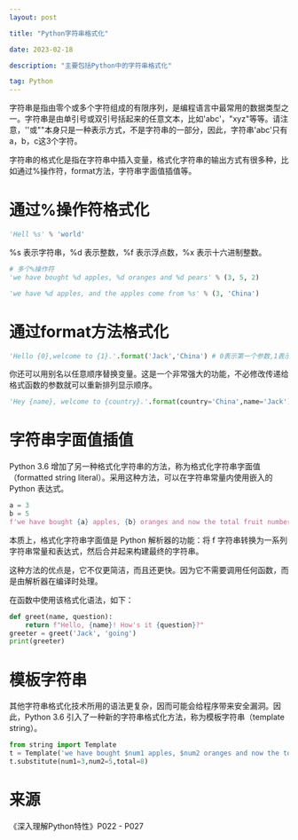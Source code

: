 ```yaml
---
layout: post

title: "Python字符串格式化"

date: 2023-02-18

description: "主要包括Python中的字符串格式化"

tag: Python
---
```

字符串是指由零个或多个字符组成的有限序列，是编程语言中最常用的数据类型之一。字符串是由单引号或双引号括起来的任意文本，比如'abc'，"xyz"等等。请注意，''或""本身只是一种表示方式，不是字符串的一部分，因此，字符串'abc'只有a，b，c这3个字符。

字符串的格式化是指在字符串中插入变量，格式化字符串的输出方式有很多种，比如通过%操作符，format方法，字符串字面值插值等。

# 通过%操作符格式化

```python
'Hell %s' % 'world'
```

%s 表示字符串，%d 表示整数，%f 表示浮点数，%x 表示十六进制整数。

```python
# 多个%操作符
'we have bought %d apples, %d oranges and %d pears' % (3, 5, 2)
```

```python
'we have %d apples, and the apples come from %s' % (3, 'China')
```

# 通过format方法格式化

```python
'Hello {0},welcome to {1}.'.format('Jack','China') # 0表示第一个参数,1表示第二个参数
```

你还可以用别名以任意顺序替换变量。这是一个非常强大的功能，不必修改传递给格式函数的参数就可以重新排列显示顺序。

```python
'Hey {name}, welcome to {country}.'.format(country='China',name='Jack')
```

# 字符串字面值插值


Python 3.6 增加了另一种格式化字符串的方法，称为格式化字符串字面值（formatted string literal）。采用这种方法，可以在字符串常量内使用嵌入的 Python 表达式。

```python
a = 3
b = 5
f'we have bought {a} apples, {b} oranges and now the total fruit number is {a+b}.'
```

本质上，格式化字符串字面值是 Python 解析器的功能：将 f 字符串转换为一系列字符串常量和表达式，然后合并起来构建最终的字符串。

这种方法的优点是，它不仅更简洁，而且还更快。因为它不需要调用任何函数，而是由解析器在编译时处理。

在函数中使用该格式化语法，如下：

```python
def greet(name, question):
    return f"Hello, {name}! How's it {question}?"
greeter = greet('Jack', 'going')
print(greeter)
```

# 模板字符串

其他字符串格式化技术所用的语法更复杂，因而可能会给程序带来安全漏洞。因此，Python 3.6 引入了一种新的字符串格式化方法，称为模板字符串（template string）。

```python
from string import Template
t = Template('we have bought $num1 apples, $num2 oranges and now the total fruit number is $total.')
t.substitute(num1=3,num2=5,total=8)
```

# 来源

《深入理解Python特性》P022 - P027
